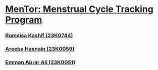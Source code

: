 
  #                                          <u><b> MenTor: Menstrual Cycle Tracking Program<u/></b>

  ###                                                        Rumaisa Kashif (23K0744)
  ###                                                        Areeba Hasnain (23K0059)
  ###                                                        Emman Abrar Ali (23K0051)
